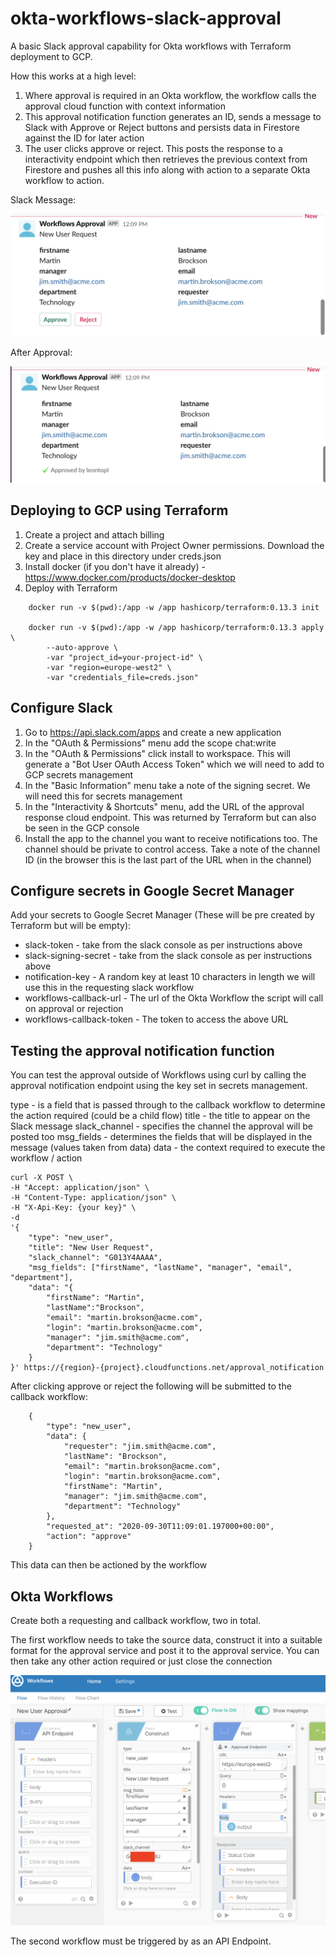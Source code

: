 # okta-workflows-slack-approval

A basic Slack approval capability for Okta workflows with Terraform deployment to GCP.

How this works at a high level:
1.  Where approval is required in an Okta workflow, the workflow calls the approval cloud function with context information
1. This approval notification function generates an ID, sends a message to Slack with Approve or Reject buttons and persists data in Firestore against the ID for later action
1. The user clicks approve or reject. This posts the response to a interactivity endpoint which then retrieves the previous context from Firestore and pushes all this info along with action to a separate Okta workflow to action.

Slack Message:

![Slack Message](/doc/images/slack_notification_1.png)

After Approval:

![Slack Message](/doc/images/slack_notification_2.png)

## Deploying to GCP using Terraform

1.  Create a project and attach billing
1.  Create a service account with Project Owner permissions. Download the key and place in this directory under creds.json
1.  Install docker (if you don't have it already) - https://www.docker.com/products/docker-desktop
1.  Deploy with Terraform
```
    docker run -v $(pwd):/app -w /app hashicorp/terraform:0.13.3 init
        
    docker run -v $(pwd):/app -w /app hashicorp/terraform:0.13.3 apply \
        --auto-approve \
        -var "project_id=your-project-id" \
        -var "region=europe-west2" \
        -var "credentials_file=creds.json"
```

## Configure Slack

1.  Go to https://api.slack.com/apps and create a new application
1. In the "OAuth & Permissions" menu add the scope chat:write
1. In the "OAuth & Permissions" click install to workspace. This will generate a "Bot User OAuth Access Token" which we will need to add to GCP secrets management
1. In the "Basic Information" menu take a note of the signing secret. We will need this for secrets management
1. In the "Interactivity & Shortcuts" menu, add the URL of the approval response cloud endpoint. This was returned by Terraform but can also be seen in the GCP console
1. Install the app to the channel you want to receive notifications too. The channel should be private to control access. Take a note of the channel ID (in the browser this is the last part of the URL when in the channel)


## Configure secrets in Google Secret Manager

Add your secrets to Google Secret Manager (These will be pre created by Terraform but will be empty):
* slack-token - take from the slack console as per instructions above
* slack-signing-secret - take from the slack console as per instructions above
* notification-key - A random key at least 10 characters in length we will use this in the requesting slack workflow
* workflows-callback-url - The url of the Okta Workflow the script will call on approval or rejection
* workflows-callback-token - The token to access the above URL

## Testing the approval notification function

You can test the approval outside of Workflows using curl by calling the approval notification endpoint using the key set in secrets management.

type - is a field that is passed through to the callback workflow to determine the action required (could be a child flow)
title - the title to appear on the Slack message
slack_channel - specifies the channel the approval will be posted too
msg_fields - determines the fields that will be displayed in the message (values taken from data)
data - the context required to execute the workflow / action

```
curl -X POST \
-H "Accept: application/json" \
-H "Content-Type: application/json" \
-H "X-Api-Key: {your key}" \
-d 
'{
    "type": "new_user", 
    "title": "New User Request", 
    "slack_channel": "G013Y4AAAA",
    "msg_fields": ["firstName", "lastName", "manager", "email", "department"],
    "data": "{
        "firstName": "Martin",
        "lastName":"Brockson",
        "email": "martin.brokson@acme.com",
        "login": "martin.brokson@acme.com",
        "manager": "jim.smith@acme.com",
        "department": "Technology"
    }
}' https://{region}-{project}.cloudfunctions.net/approval_notification
```

After clicking approve or reject the following will be submitted to the callback workflow:

```
    {
        "type": "new_user",
        "data": {
            "requester": "jim.smith@acme.com",
            "lastName": "Brockson",
            "email": "martin.brokson@acme.com",
            "login": "martin.brokson@acme.com",
            "firstName": "Martin",
            "manager": "jim.smith@acme.com",
            "department": "Technology"
        },
        "requested_at": "2020-09-30T11:09:01.197000+00:00",
        "action": "approve"
    }
```

This data can then be actioned by the workflow

## Okta Workflows

Create both a requesting and callback workflow, two in total.

The first workflow needs to take the source data, construct it into a suitable format for the approval service and post it to the approval service. You can then take any other action required or just close the connection

![Slack Message](/doc/images/approval_request_workflow.png)

The second workflow must be triggered by as an API Endpoint. 

